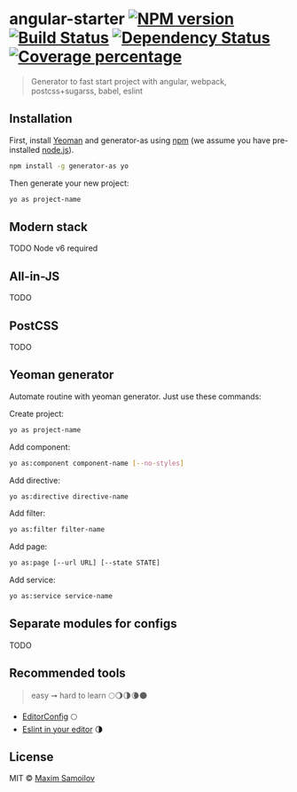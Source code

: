 # angular-starter [![NPM version][npm-image]][npm-url] [![Build Status][travis-image]][travis-url] [![Dependency Status][daviddm-image]][daviddm-url] [![Coverage percentage][coveralls-image]][coveralls-url]
> Generator to fast start project with angular, webpack, postcss+sugarss, babel, eslint

## Installation

First, install [Yeoman](http://yeoman.io) and generator-as using [npm](https://www.npmjs.com/) (we assume you have pre-installed [node.js](https://nodejs.org/)).

```bash
npm install -g generator-as yo
```

Then generate your new project:

```bash
yo as project-name
```

## Modern stack
TODO
Node v6 required

## All-in-JS
TODO

## PostCSS
TODO

## Yeoman generator
Automate routine with yeoman generator.
Just use these commands:

Create project:
```bash
yo as project-name
```

Add component:
```bash
yo as:component component-name [--no-styles]
```

Add directive:
```bash
yo as:directive directive-name
```

Add filter:
```bash
yo as:filter filter-name
```

Add page:
```bash
yo as:page [--url URL] [--state STATE]
```

Add service:
```bash
yo as:service service-name
```


## Separate modules for configs
TODO

## Recommended tools
> easy ➞ hard to learn
> 🌕🌖🌗🌘🌑

- [EditorConfig](http://editorconfig.org) 🌕
- [Eslint in your editor](http://eslint.org/docs/user-guide/integrations#editors) 🌗

## License

MIT © [Maxim Samoilov](https://twitter.com/_nitive)

[npm-image]: https://badge.fury.io/js/generator-as.svg
[npm-url]: https://npmjs.org/package/generator-as
[travis-image]: https://travis-ci.org/Nitive/angular-starter.svg?branch=master
[travis-url]: https://travis-ci.org/Nitive/angular-starter
[daviddm-image]: https://david-dm.org/Nitive/angular-starter.svg?theme=shields.io
[daviddm-url]: https://david-dm.org/Nitive/angular-starter
[coveralls-image]: https://coveralls.io/repos/Nitive/angular-starter/badge.svg
[coveralls-url]: https://coveralls.io/r/Nitive/angular-starter

